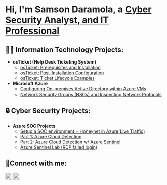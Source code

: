 <h1>Hi, I'm Samson Daramola, a <a href="https://linkedin.com/in/samson-daramola-609184243/">Cyber Security Analyst, and IT Professional</a></h1>

<h2>👨‍💻 Information Technology Projects:</h2>

- <b>osTicket (Help Desk Ticketing System)</b>
  - [osTicket: Prerequisites and Installation](https://github.com/sdaramola08/osticket-prereqs)
  - [osTicket: Post-Installation Configuration](https://github.com/sdaramola08/post-install-config)
  - [osTicket: Ticket Lifecycle Examples](https://github.com/sdaramola08/ticket-lifecycle)
- <b>Microsoft Azure</b>
  - [Configuring On-premises Active Directory within Azure VMs](https://github.com/sdaramola08/configure-ad)
  - [Network Security Groups (NSGs) and Inspecting Network Protocols](https://github.com/sdaramola08/network-protocols)

<h2>🔒 Cyber Security Projects:</h2>

- <b>Azure SOC Projects</b>
  - [Setup a SOC environment + Honeynet in Azure(Live Traffic)](https://github.com/Sdaramola08/SOC-Lab.git)
  - [Part 1: Azure Cloud Detection](https://github.com/Sdaramola08/AzureCloudDetection.git)
  - [Part 2: Azure Cloud Detection w/ Azure Sentinel](https://github.com/Sdaramola08/AzureCloudDetection2.git)
  - [Azure Sentinel Lab (RDP failed login)](https://github.com/Sdaramola08/Failed-RDP-login-on-Sentinel.git)

<h2>🤳Connect with me:</h2>

[<img align="left" alt="Josh | LinkedIn" width="22px" src="https://cdn.jsdelivr.net/npm/simple-icons@v3/icons/linkedin.svg" />][linkedin]
[<img align="left" alt="Josh | Instagram" width="22px" src="https://cdn.jsdelivr.net/npm/simple-icons@v3/icons/instagram.svg" />][instagram]

[instagram]: https://www.instagram.com/Josh
[linkedin]:  https://www.linkedin.com/in/samson-daramola-609184243/

